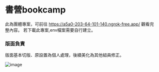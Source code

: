 # 書營bookcamp
此為團體專案，可前往 https://a5a0-203-64-101-140.ngrok-free.app/ 觀看完整內容。
若下載此專案,env檔案需要自行建立。

### 版面負責
版面基本切版、原設置為個人處理，後續美化為其他組員修正。

![image](https://github.com/milu0925/bookcamp/assets/122149992/bf83715c-8515-4046-877d-a86222e1ca1e)


